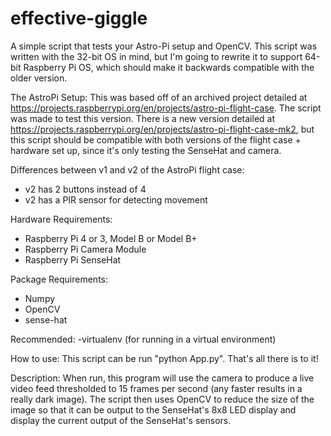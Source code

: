 # effective-giggle
A simple script that tests your Astro-Pi setup and OpenCV. This script was written with the 32-bit OS in mind, but I'm going to rewrite it to support 64-bit Raspberry Pi OS, which should make it backwards compatible with the older version.

The AstroPi Setup: 
This was based off of an archived project detailed at https://projects.raspberrypi.org/en/projects/astro-pi-flight-case. The script was made to test this version. 
There is a new version detailed at https://projects.raspberrypi.org/en/projects/astro-pi-flight-case-mk2, but this script should be compatible with both versions of the flight case + hardware set up, since it's only testing the SenseHat and camera. 

Differences between v1 and v2 of the AstroPi flight case: 
 - v2 has 2 buttons instead of 4
 - v2 has a PIR sensor for detecting movement 

Hardware Requirements: 
- Raspberry Pi 4 or 3, Model B or Model B+
- Raspberry Pi Camera Module
- Raspberry Pi SenseHat

Package Requirements: 
- Numpy
- OpenCV
- sense-hat

Recommended: 
-virtualenv (for running in a virtual environment)

How to use: 
This script can be run "python App.py". That's all there is to it! 

Description: 
When run, this program will use the camera to produce a live video feed thresholded to 15 frames per second (any faster results in a really dark image). The script then uses OpenCV to reduce the size of the image so that it can be output to the SenseHat's 8x8 LED display and display the current output of the SenseHat's sensors. 
